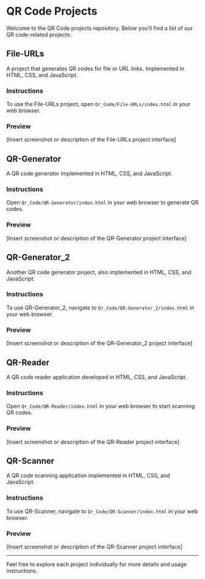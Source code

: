 # QR Code Projects

Welcome to the QR Code projects repository. Below you'll find a list of our QR code-related projects:

## File-URLs

A project that generates QR codes for file or URL links. Implemented in HTML, CSS, and JavaScript.

### Instructions

To use the File-URLs project, open `Qr_Code/File-URLs/index.html` in your web browser.

### Preview

[Insert screenshot or description of the File-URLs project interface]

## QR-Generator

A QR code generator implemented in HTML, CSS, and JavaScript.

### Instructions

Open `Qr_Code/QR-Generator/index.html` in your web browser to generate QR codes.

### Preview

[Insert screenshot or description of the QR-Generator project interface]

## QR-Generator_2

Another QR code generator project, also implemented in HTML, CSS, and JavaScript.

### Instructions

To use QR-Generator_2, navigate to `Qr_Code/QR-Generator_2/index.html` in your web browser.

### Preview

[Insert screenshot or description of the QR-Generator_2 project interface]

## QR-Reader

A QR code reader application developed in HTML, CSS, and JavaScript.

### Instructions

Open `Qr_Code/QR-Reader/index.html` in your web browser to start scanning QR codes.

### Preview

[Insert screenshot or description of the QR-Reader project interface]

## QR-Scanner

A QR code scanning application implemented in HTML, CSS, and JavaScript.

### Instructions

To use QR-Scanner, navigate to `Qr_Code/QR-Scanner/index.html` in your web browser.

### Preview

[Insert screenshot or description of the QR-Scanner project interface]

---

Feel free to explore each project individually for more details and usage instructions.
